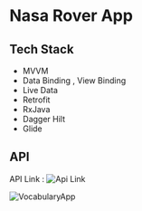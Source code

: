# Nasa Rover App


## Tech Stack 
- MVVM
- Data Binding , View Binding
- Live Data
- Retrofit
- RxJava
- Dagger Hilt
- Glide

## API
API Link : ![Api Link](https://api.nasa.gov/)


![VocabularyApp](/gif/NasaRoverAppGif.gif)
